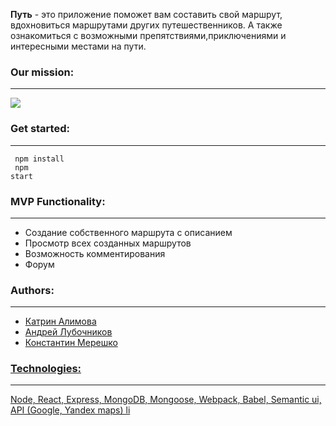 <b>Путь</b> - это приложение поможет вам составить свой маршрут, вдохновиться маршрутами других путешественников. А также ознакомиться с возможными препятствиями,приключениями и интересными местами на пути.

<b><h3>Our mission:</h3><hr></hr></b>
<img src="https://pp.userapi.com/c855424/v855424368/6fb2a/LnR7KOSZQvA.jpg"></img> 

<b><h3>Get started:</h3><hr></hr></b>
<code>
  npm install</br>
  npm start
</code>

<b><h3>MVP Functionality:</h3><hr></hr></b>
<ul>
  <li>Cоздание собственного маршрута с описанием</li>
  <li>Просмотр всех созданных маршрутов</li>
  <li>Возможность комментирования</li>
  <li>Форум</li>
</ul>

<b><h3>Authors:</h3><hr></hr></b>
<ul>
  <li><a href="https://github.com/AlimovaKatrin">Катрин Алимова</li>
  <li><a href="https://github.com/Andr-07">Андрей Лубочников</li>
  <li><a href="https://github.com/followname">Константин Мерешко</li>
</ul>

<b><h3>Technologies:</h3><hr></hr></b>
Node, React, Express, MongoDB, Mongoose, Webpack, Babel, Semantic ui, API (Google, Yandex maps) 
li
